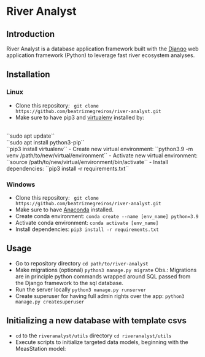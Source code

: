 # River Analyst

## Introduction
River Analyst is a database application framework built with the [Django](https://www.djangoproject.com/) web application framework (Python) to leverage fast river ecosystem analyses. 

## Installation
### Linux
- Clone this repository: 
    `` git clone https://github.com/beatriznegreiros/river-analyst.git``
- Make sure to have pip3 and [virtualenv](https://pypi.org/project/virtualenv/) installed by: 
<br>
    ``sudo apt update``
<br>
    ``sudo apt install python3-pip``
<br>
    ``pip3 install virtualenv`` 
- Create new virtual environment:
    ``python3.9 -m venv /path/to/new/virtual/environment``
- Activate new virtual environment:
    ``source /path/to/new/virtual/environment/bin/activate``
- Install dependencies:
    ``pip3 install -r requirements.txt``
  
### Windows
- Clone this repository: 
    `` git clone https://github.com/beatriznegreiros/river-analyst.git``
- Make sure to have [Anaconda](https://docs.anaconda.com/anaconda/install/index.html) installed.
- Create conda environment: 
    ``conda create --name [env_name] python=3.9``
- Activate conda environment:
    ``conda activate [env_name]``
- Install dependencies:
    ``pip3 install -r requirements.txt ``

    
## Usage

- Go to repository directory
    ``cd path/to/river-analyst``
- Make migrations (optional)
    ``python3 manage.py migrate``
Obs.: Migrations are in principle python commands wrapped around SQL passed from the Django framework to the sql database.
- Run the server locally
    ``python3 manage.py runserver``
- Create superuser for having full admin rights over the app:
    ``python3 manage.py createsuperuser``
  
## Initializing a new database with template csvs
- ``cd`` to the ``riveranalyst/utils`` directory
    ``cd riveranalyst/utils``
- Execute scripts to initialize targeted data models, beginning with the MeasStation model:
    
